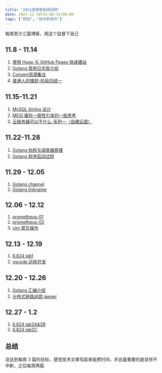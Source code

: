 ```yaml
---
title: "2021度博客每周回顾"
date: 2021-11-10T14:08:32+08:00
tags: ["规划", "技术影响力"]
---
```


每周至少三篇博客，用这个监督下自己

## 11.8 - 11.14

1. [使用 Hugo 与 GitHub Pages 快速建站](https://he2121.github.io/xiaohe-blog/%E5%BB%BA%E7%AB%99/%E4%BD%BF%E7%94%A8hugo%E4%B8%8Egithub-pages%E5%BF%AB%E9%80%9F%E5%BB%BA%E7%AB%99/)
2. [Golang 常用日志库介绍](https://he2121.github.io/xiaohe-blog/posts/golang%E6%97%A5%E5%BF%97%E5%BA%93%E4%BB%8B%E7%BB%8D/)
3. [Convert资源集合](https://he2121.github.io/xiaohe-blog/posts/convert%E8%B5%84%E6%BA%90%E9%9B%86%E5%90%88/)
3. [普通人的理财-阶段总结一](https://he2121.github.io/xiaohe-blog/%E6%9D%82%E8%B0%88/%E6%99%AE%E9%80%9A%E4%BA%BA%E7%9A%84%E7%90%86%E8%B4%A2-%E9%98%B6%E6%AE%B5%E6%80%BB%E7%BB%93%E4%B8%80/)

## 11.15-11.21

1. [MySQL binlog 设计](https://he2121.github.io/xiaohe-blog/posts/mysqlbinlog%E8%AE%BE%E8%AE%A1/)
1. [MESI 缓存一致性引发的一些思考](https://he2121.github.io/xiaohe-blog/posts/mesi%E5%8D%8F%E8%AE%AE%E5%BC%95%E5%8F%91%E7%9A%84%E4%B8%80%E4%BA%9B%E6%80%9D%E8%80%83/)
1. [云服务器可以干什么-系列一（自建云盘）](https://he2121.github.io/xiaohe-blog/%E6%9D%82%E8%B0%88/%E4%BA%91%E6%9C%8D%E5%8A%A1%E5%99%A8%E5%8F%AF%E4%BB%A5%E5%B9%B2%E4%BB%80%E4%B9%88-%E7%B3%BB%E5%88%97%E4%B8%80%E8%87%AA%E5%BB%BA%E4%BA%91%E7%9B%98/)

## 11.22-11.28

1. [Golang 协程与调度器原理](https://he2121.github.io/xiaohe-blog/posts/golang%E5%8D%8F%E7%A8%8B%E4%B8%8E%E8%B0%83%E5%BA%A6%E5%99%A8%E5%8E%9F%E7%90%86/)
1. [Golang 程序启动过程](https://he2121.github.io/xiaohe-blog/posts/golang-%E7%A8%8B%E5%BA%8F%E5%90%AF%E5%8A%A8%E8%BF%87%E7%A8%8B/)

## 11.29 - 12.05

1. [Golang channel](https://he2121.github.io/xiaohe-blog/posts/golang-channel-%E4%BB%8B%E7%BB%8D/)
2. [Golang linkname](https://he2121.github.io/xiaohe-blog/posts/golang-%E7%9A%84%E9%AA%9A%E6%93%8D%E4%BD%9Clinkname/)

## 12.06 - 12.12

1. [prometheus-01](https://he2121.github.io/xiaohe-blog/posts/prometheus-%E5%BF%AB%E9%80%9F%E5%85%A5%E9%97%A8-01/)
1. [prometheus-02](https://he2121.github.io/xiaohe-blog/posts/prometheus-%E5%BF%AB%E9%80%9F%E5%85%A5%E9%97%A8-02/)
1. [vim 常见操作](https://he2121.github.io/xiaohe-blog/posts/tools/vim-%E5%B8%B8%E8%A7%81%E5%91%BD%E4%BB%A4%E8%AE%B0%E5%BD%95/)

## 12.13 - 12.19

1. [6.824 lab1](https://github.com/he2121/MIT6.824-2021/blob/main/my-blog/6.824-lab1%E5%AE%9E%E7%8E%B0%E8%BF%87%E7%A8%8B.md)
2. [vscode 远程开发](https://he2121.github.io/xiaohe-blog/%E6%9D%82%E8%B0%88/%E4%BA%91%E6%9C%8D%E5%8A%A1%E5%99%A8%E5%8F%AF%E4%BB%A5%E5%B9%B2%E4%BB%80%E4%B9%88%E7%B3%BB%E5%88%97-vscode-%E8%BF%9C%E7%A8%8B%E5%BC%80%E5%8F%91%E8%B0%83%E8%AF%95/)


## 12.20 - 12.26

1. [Golang 汇编介绍](https://he2121.github.io/xiaohe-blog/posts/golang/golang-%E6%B1%87%E7%BC%96%E4%BB%8B%E7%BB%8D/)
1. [分布式链路追踪 jaeger](https://he2121.github.io/xiaohe-blog/posts/%E5%88%86%E5%B8%83%E5%BC%8F%E9%93%BE%E8%B7%AF%E8%BF%BD%E8%B8%AAjaeger%E5%BF%AB%E9%80%9F%E5%85%A5%E9%97%A8-01/)

## 12.27 - 1.2
1. [6.824 lab2A&2B]()
2. [6.824 lab2C]()

## 总结

没达到每周 3 篇的目标，感觉技术文章写起来挺费时间，并且最重要的是坚持不中断，之后每周两篇

